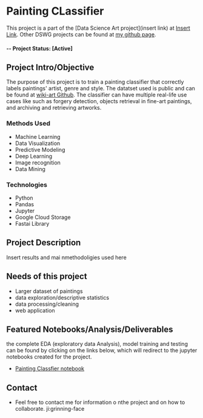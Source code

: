 # Painting CLassifier
This project is a part of the [Data Science Art project](insert link) at [Insert Link](http://www.codeforsanfrancisco.org).  Other DSWG projects can be found at [my github page](https://github.com/sfbrigade/data-science-wg).

#### -- Project Status: [Active]

## Project Intro/Objective
The purpose of this project is to train a painting classifier that correctly labels paintings' artist, genre and style. The datatset used is public and can be found at [wiki-art Github](https://github.com/cs-chan/ArtGAN/tree/master/WikiArt%20Dataset). The classifier can have multiple real-life use cases like such as forgery detection, objects retrieval in fine-art paintings, and archiving and retrieving artworks.


### Methods Used
* Machine Learning
* Data Visualization
* Predictive Modeling
* Deep Learning
* Image recognition
* Data Mining

### Technologies 
* Python
* Pandas
* Jupyter
* Google Cloud Storage
* Fastai Library

## Project Description
Insert results and mai nmethodoligies used here

## Needs of this project

- Larger dataset of paintings
- data exploration/descriptive statistics
- data processing/cleaning
- web application

## Featured Notebooks/Analysis/Deliverables

the complete EDA (exploratory data Analysis), model training and testing can be found by clicking on the links below, which will redirect to the jupyter notebooks created for the project.

* [Painting Classfier notebook](link)

## Contact

* Feel free to contact me for information o nthe project and on how to collaborate. ji:grinning-face